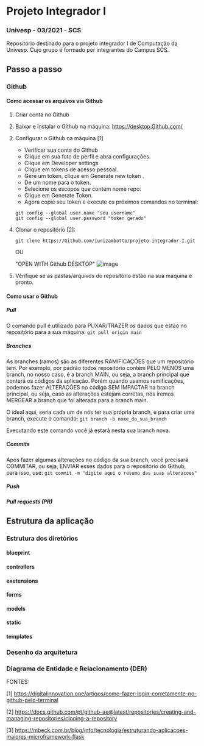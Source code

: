 
#  Projeto Integrador I
### Univesp - 03/2021 - SCS
Repositório destinado para o projeto integrador I de Computação da Univesp. Cujo grupo é formado por integrantes do Campus SCS.


## Passo a passo

### Github
#### Como acessar os arquivos via Github
1. Criar conta no Github
2. Baixar e instalar o Github na máquina: https://desktop.Github.com/
3. Configurar o Github na máquina [1]
   - Verificar sua conta do Github
   - Clique em sua foto de perfil e abra configurações.
   - Clique em Developer settings
   - Clique em tokens de acesso pessoal.
   - Gere um token, clique em Generate new token .
   - De um nome para o token.
   - Selecione os escopos que contém nome repo.
   - Clique em Generate Token.
   - Agora copie seu token e execute os próximos comandos no terminal:
   
   ```
   git config --global user.name "seu username"
   git config --global user.password "token gerado"
   ```

4. Clonar o repositório [2]:

    `git clone https://Github.com/iurizambotto/projeto-integrador-I.git`
    
    OU
    
    "OPEN WITH Github DESKTOP" 
    ![image](https://user-images.githubusercontent.com/51412949/139102667-9cde37ef-43d6-455b-a54d-7ec8dba7078c.png)
   
5. Verifique se as pastas/arquivos do repositório estão na sua máquina e pronto.


#### Como usar o Github
##### Pull
O comando pull é utilizado para PUXAR/TRAZER os dados que estão no repositório para a sua máquina:
`git pull origin main`

##### Branches
As branches (ramos) são as diferentes RAMIFICAÇÕES que um repositório tem. Por exemplo, por padrão todos repositório contém PELO MENOS uma branch, no nosso caso, é a branch MAIN, ou seja, a branch principal que conterá os códigos da aplicação.
Porém quando usamos ramificações, podemos fazer ALTERAÇÕES no código SEM IMPACTAR na branch principal, ou seja, caso as alterações estejam corretas, nós iremos MERGEAR a branch que foi alterada para a branch main.

O ideal aqui, seria cada um de nós ter sua própria branch, e para criar uma branch, execute o comando:
`git branch -b nome_da_sua_branch`

Executando este comando você já estará nesta sua branch nova.

##### Commits
Após fazer algumas alterações no código da sua branch, você precisará COMMITAR, ou seja, ENVIAR esses dados para o repositório do Github, para isso, use:
`git commit -m "digite aqui o resumo das suas alteracoes"`

##### Push

##### Pull requests (PR)

## Estrutura da aplicação
### Estrutura dos diretórios

#### blueprint

#### controllers

#### exetensions

#### forms

#### models

#### static

#### templates


### Desenho da arquitetura

### Diagrama de Entidade e Relacionamento (DER)





FONTES:

[1] https://digitalinnovation.one/artigos/como-fazer-login-corretamente-no-github-pelo-terminal

[2] https://docs.github.com/pt/github-ae@latest/repositories/creating-and-managing-repositories/cloning-a-repository

[3] https://mbeck.com.br/blog/info/tecnologia/estruturando-aplicacoes-maiores-microframework-flask
